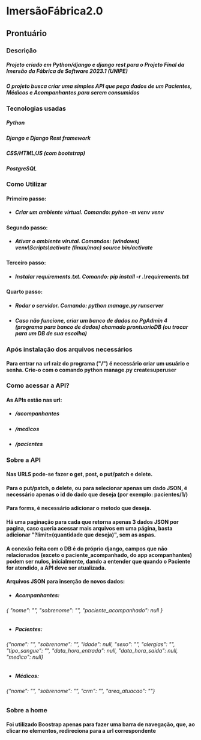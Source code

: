 # ImersãoFábrica2.0

## Prontuário

### Descrição

##### Projeto criado em Python/django e django rest para o Projeto Final da Imersão da Fábrica de Software 2023.1 (UNIPE)
##### O projeto busca criar uma simples API que pega dados de um Pacientes, Médicos e Acompanhantes para serem consumidos


### Tecnologias usadas

##### Python
##### Django e Django Rest framework
##### CSS/HTML/JS (com bootstrap)
##### PostgreSQL

### Como Utilizar

####   Primeiro passo: 
* #####      Criar um ambiente virtual. Comando: pyhon -m venv venv
####  Segundo passo:
* #####     Ativar o ambiente virutal. Comandos: (windows) venv\Scripts\activate (linux/mac) source bin/activate
####    Terceiro passo:
* #####      Instalar requirements.txt. Comando: pip install -r .\requirements.txt
####    Quarto passo:
* #####       Rodar o servidor. Comando: python manage.py runserver
* ##### Caso não funcione, criar um banco de dados no PgAdmin 4 (programa para banco de dados) chamado prontuarioDB (ou trocar para um DB de sua escolha)

### Após instalação dos arquivos necessários
#### Para entrar na url raiz do programa ("/") é necessário criar um usuário e senha. Crie-o com o comando python manage.py createsuperuser

### Como acessar a API?
#### As APIs estão nas url: 
* #####  /acompanhantes
* #####  /medicos
* #####  /pacientes

### Sobre a API
#### Nas URLS pode-se fazer o get, post, o put/patch e delete.
#### Para o put/patch, o delete, ou para selecionar apenas um dado JSON, é necessário apenas o id do dado que deseja (por exemplo: pacientes/1/)
#### Para forms, é necessário adicionar o metodo que deseja.
#### Há uma paginação para cada que retorna apenas 3 dados JSON por pagina, caso queria acessar mais arquivos em uma página, basta adicionar "?limit=(quantidade que deseja)", sem as aspas.
#### A conexão feita com o DB é do próprio django, campos que não relacionados (exceto o paciente_acompanhado, do app acompanhantes) podem ser nulos, inicialmente, dando a entender que quando o Paciente for atendido, a API deve ser atualizada.
#### Arquivos JSON para inserção de novos dados:
* ##### Acompanhantes:
###### { "nome": "", "sobrenome": "", "paciente_acompanhado": null }
* ##### Pacientes:
###### {"nome": "", "sobrenome": "", "idade": null, "sexo": "", "alergias": "", "tipo_sangue": "", "data_hora_entrada": null, "data_hora_saida": null, "medico": null}
 * ##### Médicos:
 ###### {"nome": "", "sobrenome": "", "crm": "", "area_atuacao": ""}

### Sobre a home
#### Foi utilizado Boostrap apenas para fazer uma barra de navegação, que, ao clicar no elementos, redireciona para a url correspondente
